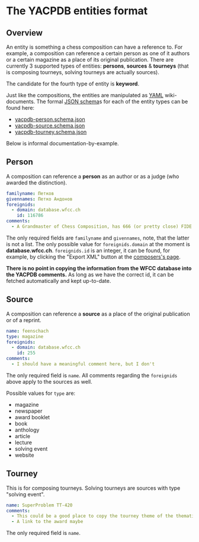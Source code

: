 # The YACPDB entities format

## Overview

An entity is something a chess composition can have a reference to. For example, a composition can reference a
certain person as one of it authors or a certain magazine as a place of its original publication.
There are currently 3 supported types of entities: **persons**, **sources** & **tourneys** (that is composing
tourneys, solving tourneys are actually sources).

The candidate for the fourth type of entity is **keyword**.

Just like the compositions, the entities are manipulated as [YAML](http://en.wikipedia.org/wiki/YAML)
wiki-documents. The
formal [JSON schema](https://json-schema.org/)s for each of the entity types can be found here:

* [yacpdb-person.schema.json](yacpdb-person.schema.json)
* [yacpdb-source.schema.json](yacpdb-source.schema.json)
* [yacpdb-tourney.schema.json](yacpdb-tourney.schema.json)

Below is informal documentation-by-example.

## Person
A composition can reference a **person** as an author or as a judge (who awarded the distinction).
```yaml
familyname: Петков
givennames: Петко Андонов
foreignids:
  - domain: database.wfcc.ch
    id: 116786
comments:
  - A Grandmaster of Chess Composition, has 666 (or pretty close) FIDE Album points, which is an absolute record
```
The only required fields are `familyname` and `givennames`, note, that the latter is not a list.
The only possible value for `foreignids.domain` at the moment is **database.wfcc.ch**.
`foreignids.id` is an integer, it can be found, for example, by clicking the "Export XML" button at the
[composers's page](https://database.wfcc.ch/index.php?-table=composers&-action=browse&-recordid=composers%3Fid%3D116786).

**There is no point in copying the information from the WFCC database into the YACPDB comments.**
As long as we have the correct id, it can be fetched automatically and kept up-to-date.

## Source
A composition can reference a **source** as a place of the original publication or of a reprint.
```yaml
name: feenschach
type: magazine
foreignids:
  - domain: database.wfcc.ch
    id: 255
comments:
  - I should have a meaningful comment here, but I don't
```
The only required field is `name`. All comments regarding the `foreignids` above apply to the sources as well.

Possible values for `type` are:
* magazine
* newspaper
* award booklet
* book
* anthology
* article
* lecture
* solving event
* website

## Tourney
This is for composing tourneys. Solving tourneys are sources with type "solving event".
```yaml
name: SuperProblem TT-420
comments:
  - This could be a good place to copy the tourney theme of the thematic tourney
  - A link to the award maybe
```
The only required field is `name`. 
